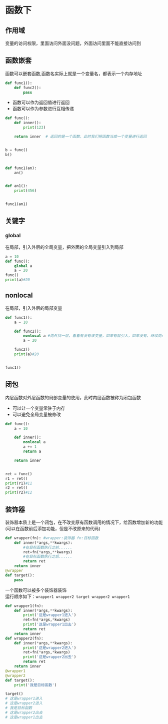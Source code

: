 # 函数下

## 作用域

变量的访问权限，里面访问外面没问题，外面访问里面不能直接访问到

## 函数嵌套

函数可以嵌套函数,函数名实际上就是一个变量名，都表示一个内存地址

```python
def func1():
    def func2():
        pass
```

- 函数可以作为返回值进行返回
- 函数可以作为参数进行互相传递

```python
def func():
    def inner():
        print(123)

    return inner  # 返回的是一个函数，此时我们把函数当成一个变量进行返回


b = func()
b()


def func1(an):
    an()


def an1():
    print(456)


func1(an1)
```

## 关键字

### global

在局部，引入外层的全局变量，把外面的全局变量引入到局部

```python
a = 10
def func():
    global a
    a = 20
func()
print(a)#20
```

## nonlocal

在局部，引入外层的局部变量

```python
def func1():
    a = 10

    def func2():
        nonlocal a #向外找一层，看看有没有该变量，如果有就引入，如果没有，继续向外一层，知道全局（不包括）
        a = 20

    func2()
    print(a)#20


func1()
```

## 闭包

内层函数对外层函数的局部变量的使用，此时内层函数被称为闭包函数

- 可以让一个变量常驻于内存
- 可以避免全局变量被修改

```python
def func():
    a = 10

    def inner():
        nonlocal a
        a += 1
        return a

    return inner


ret = func()
r1 = ret()
print(r1)#11
r2 = ret()
print(r2)#12
```

## 装饰器

装饰器本质上是一个闭包，在不改变原有函数调用的情况下，给函数增加新的功能(可以在函数前后添加功能，但是不改原来的代码)

```python
def wrapper(fn): #wrapper:装饰器 fn:目标函数
    def inner(*args,**kwargs):
        #在目标函数执行之前......
        ret=fn(*args,**kwargs)
        #在目标函数执行之后......
        return ret
    return inner
@wrapper
def target():
    pass
```

一个函数可以被多个装饰器装饰  
运行顺序如下：`wrapper1 wrapper2 target wrapper2 wrapper1`

```python
def wrapper1(fn):
    def inner(*args,**kwargs):
        print('这是wrapper1进入')
        ret=fn(*args,*kwargs)
        print('这是wrapper1出去')
        return ret
    return inner
def wrapper2(fn):
    def inner(*args,**kwargs):
        print('这是wrapper2进入')
        ret=fn(*args,*kwargs)
        print('这是wrapper2出去')
        return ret
    return inner
@wrapper1
@wrapper2
def target():
    print('我是目标函数')

target()
# 这是wrapper1进入
# 这是wrapper2进入
# 我是目标函数
# 这是wrapper2出去
# 这是wrapper1出去
```
